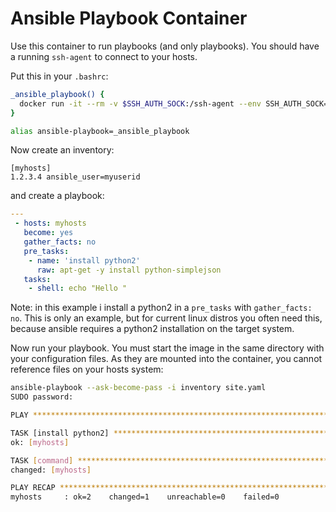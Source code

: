 # Ansible Playbook Container

Use this container to run playbooks (and only playbooks). You should have a running `ssh-agent` to connect to your hosts.

Put this in your `.bashrc`:
```bash
_ansible_playbook() {
  docker run -it --rm -v $SSH_AUTH_SOCK:/ssh-agent --env SSH_AUTH_SOCK=/ssh-agent -v `pwd`:/work ulrichschreiner/ansible-playbook "$@"
}

alias ansible-playbook=_ansible_playbook
```

Now create an inventory:
```
[myhosts]
1.2.3.4 ansible_user=myuserid
```

and create a playbook:
```yaml
---
 - hosts: myhosts
   become: yes
   gather_facts: no
   pre_tasks:
    - name: 'install python2'
      raw: apt-get -y install python-simplejson
   tasks:
    - shell: echo "Hello "
```

Note: in this example i install a python2 in a `pre_tasks` with `gather_facts: no`. This is only an example, but for current linux
distros you often need this, because ansible requires a python2 installation on the target system.

Now run your playbook. You must start the image in the same directory with your configuration files. As they are mounted into the 
container, you cannot reference files on your hosts system:
```bash
ansible-playbook --ask-become-pass -i inventory site.yaml
SUDO password: 

PLAY ***************************************************************************

TASK [install python2] *********************************************************
ok: [myhosts]

TASK [command] *****************************************************************
changed: [myhosts]

PLAY RECAP *********************************************************************
myhosts     : ok=2    changed=1    unreachable=0    failed=0   

```
